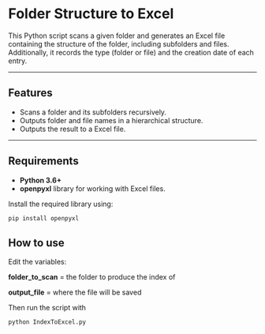 # Folder Structure to Excel

This Python script scans a given folder and generates an Excel file containing the structure of the folder, including subfolders and files. Additionally, it records the type (folder or file) and the creation date of each entry.

---

## Features

- Scans a folder and its subfolders recursively.
- Outputs folder and file names in a hierarchical structure.
- Outputs the result to a Excel file.

---

## Requirements

- **Python 3.6+**
- **openpyxl** library for working with Excel files.

Install the required library using:
```bash
pip install openpyxl
```

## How to use

Edit the variables:

**folder_to_scan** = the folder to produce the index of

**output_file** = where the file will be saved

Then run the script with

```bash
python IndexToExcel.py
```
